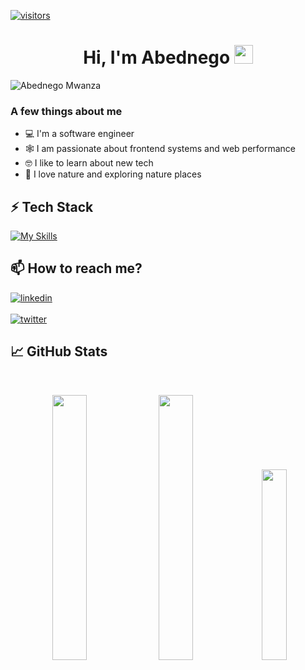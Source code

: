 
[![visitors](https://visitor-badge.glitch.me/badge?page_id=abednegotm.visitor-badge&left_color=black&right_color=green)](https://www.linkedin.com/in/abednegotm/)


<h1 align="center">Hi, I'm Abednego <img src="https://raw.githubusercontent.com/MartinHeinz/MartinHeinz/master/wave.gif" width="30px"></h1>

![Abednego Mwanza](https://user-images.githubusercontent.com/10270151/168994716-2f355c6d-f67a-4878-9697-c7bea8cd6f19.gif)


### A few things about me

- 💻 I'm a software engineer 
- 🕸️ I am passionate about frontend systems and web performance
- 🤓 I like to learn about new tech
- 🌱 I love nature and exploring nature places

## ⚡ Tech Stack
 [![My Skills](https://skills.thijs.gg/icons?i=js,html,css,react,ts,nodejs,mongodb)](https://skills.thijs.gg)

## 📫 How to reach me?
[![linkedin](https://user-images.githubusercontent.com/10270151/169003692-d8b144bd-8b4c-4da9-9670-1606d304670b.svg)][1]  <br><br> [![twitter](https://user-images.githubusercontent.com/10270151/169003679-bcfda7b7-ae30-486d-9cb7-11f49b58fe31.svg)][2]


[1]: https://www.linkedin.com/in/abednegotm/ (linked in profile)
[2]: https://twitter.com/abednegoT47 (twitter handle)

## 📈 GitHub Stats

<br>
<p align="center">
  <img width="33%" src="https://github-readme-stats.vercel.app/api?username=abednegotm&count_private=true&show_icons=true&theme=radical" />
  <img width="33%" src="https://github-readme-streak-stats.herokuapp.com/?user=abednegotm&theme=radical" />
  <img width="28%" src="https://github-readme-stats.vercel.app/api/top-langs/?username=abednegotm&layout=compact" />
</p>
<!--
**AbednegoTM/abednegotm** is a ✨ _special_ ✨ repository because its `README.md` (this file) appears on your GitHub profile.

Here are some ideas to get you started:
[![Typing SVG](https://readme-typing-svg.herokuapp.com?size=24&width=600&lines=Welcome+To+Abed's+GitHub+Profile!)](https://git.io/typing-svg)
- 🔭 I’m currently working on ...
- 🌱 I’m currently learning ...
- 👯 I’m looking to collaborate on ...
- 🤔 I’m looking for help with ...
- 💬 Ask me about ...
- 📫 How to reach me: ...
- 😄 Pronouns: ...
- ⚡ Fun fact: ...
-->
